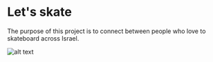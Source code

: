 # Let's skate
 The purpose of this project is to connect between people who love to skateboard across Israel.
 
 ![alt text](https://raw.githubusercontent.com/C:\Users\yuval\Desktop\Myprojects\skate-1.png)



